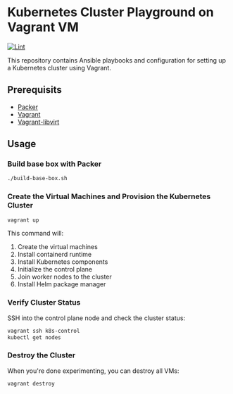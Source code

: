 # Kubernetes Cluster Playground on Vagrant VM

[![Lint](https://github.com/HackingGate/kubernetes-vagrant-playground/actions/workflows/lint.yml/badge.svg)](https://github.com/HackingGate/kubernetes-vagrant-playground/actions/workflows/lint.yml)

This repository contains Ansible playbooks and configuration for setting up a Kubernetes cluster using Vagrant.

## Prerequisits

- [Packer](https://developer.hashicorp.com/packer/tutorials/docker-get-started/get-started-install-cli)
- [Vagrant](https://developer.hashicorp.com/vagrant/install)
- [Vagrant-libvirt](https://vagrant-libvirt.github.io/vagrant-libvirt/)

## Usage

### Build base box with Packer

```bash
./build-base-box.sh
```

### Create the Virtual Machines and Provision the Kubernetes Cluster

```bash
vagrant up
```

This command will:

1. Create the virtual machines
2. Install containerd runtime
3. Install Kubernetes components
4. Initialize the control plane
5. Join worker nodes to the cluster
6. Install Helm package manager

### Verify Cluster Status

SSH into the control plane node and check the cluster status:

```bash
vagrant ssh k8s-control
kubectl get nodes
```

### Destroy the Cluster

When you're done experimenting, you can destroy all VMs:

```bash
vagrant destroy
```
